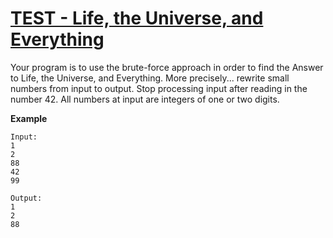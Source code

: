 # [TEST - Life, the Universe, and Everything](https://www.spoj.com/problems/TEST/)

Your program is to use the brute-force approach in order to find the Answer to Life, the Universe, and Everything. More precisely... rewrite small numbers from input to output. Stop processing input after reading in the number 42. All numbers at input are integers of one or two digits.

**Example**

```
Input:
1
2
88
42
99

Output:
1
2
88
```
